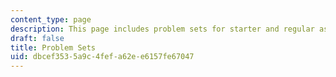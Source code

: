 ```yaml
---
content_type: page
description: This page includes problem sets for starter and regular assignments.
draft: false
title: Problem Sets
uid: dbcef353-5a9c-4fef-a62e-e6157fe67047
---
```

